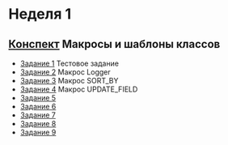 # Неделя 1 
## [Конспект](week1.pdf) Макросы и шаблоны классов

* [Задание 1](01_Practice_Programming_Assignment/README.md) Тестовое задание
* [Задание 2](02_Practice_Programming_Assignment/README.md) Макрос Logger
* [Задание 3](03_Programming_Assignment/README.md) Макрос SORT_BY
* [Задание 4](04_Programming_Assignment/README.md) Макрос UPDATE_FIELD
* [Задание 5](05_Programming_Assignment/README.md)
* [Задание 6](06_Practice_Programming_Assignment/README.md)
* [Задание 7](07_Practice_Programming_Assignment/README.md)
* [Задание 8](08_Programming_Assignment/README.md)
* [Задание 9](09_Programming_Assignment/README.md)
